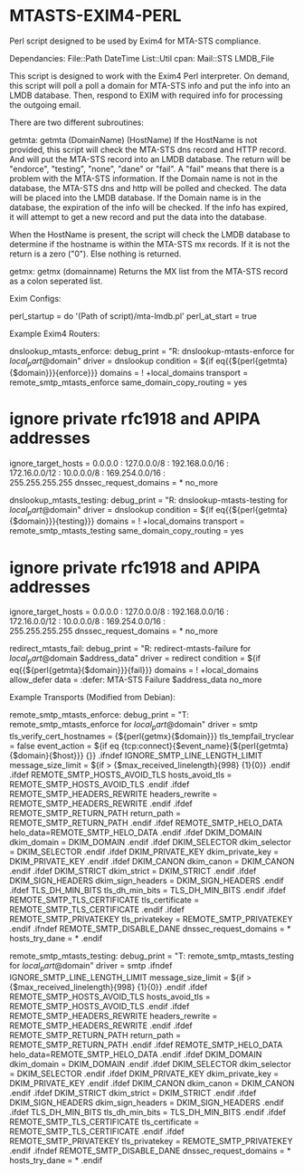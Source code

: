 # MTASTS-EXIM4-PERL
Perl script designed to be used by Exim4 for MTA-STS compliance.

Dependancies:
  File::Path
  DateTime
  List::Util
  cpan: Mail::STS
        LMDB_File
    


This script is designed to work with the Exim4 Perl interpreter.
On demand, this script will poll a poll a domain for MTA-STS info and put the info into an LMDB database.  Then, respond to EXIM with required info for processing the outgoing email.

There are two different subroutines:

getmta:
  getmta (DomainName) (HostName)
  If the HostName is not provided, this script will check the MTA-STS dns record and HTTP record. And will put the MTA-STS record into an LMDB database. The return will be "endorce", "testing", "none", "dane" or "fail".  A "fail" means that there is a problem with the MTA-STS information.
  If the Domain name is not in the database, the MTA-STS dns and http will be polled and checked.  The data will be placed into the LMDB database.
  If the Domain name is in the database, the expiration of the info will be checked.  If the info has expired, it will attempt to get a new record and put the data into the database.
  
  When the HostName is present, the script will check the LMDB database to determine if the hostname is within the MTA-STS mx records.  If it is not the return is a zero ("0"). Else nothing is returned.
  
getmx:
  getmx (domainname)
  Returns the MX list from the MTA-STS record as a colon seperated list.
  
  
Exim Configs:

  perl_startup = do '(Path of script)/mta-lmdb.pl'
  perl_at_start = true
  
Example Exim4 Routers:

dnslookup_mtasts_enforce:
  debug_print = "R: dnslookup-mtasts-enforce for $local_part@$domain"
  driver = dnslookup
  condition = ${if eq{{${perl{getmta}{$domain}}}{enforce}}}
  domains = ! +local_domains
  transport = remote_smtp_mtasts_enforce
  same_domain_copy_routing = yes
  # ignore private rfc1918 and APIPA addresses
  ignore_target_hosts = 0.0.0.0 : 127.0.0.0/8 : 192.168.0.0/16 :\
                        172.16.0.0/12 : 10.0.0.0/8 : 169.254.0.0/16 :\
			255.255.255.255
  dnssec_request_domains = *
  no_more

dnslookup_mtasts_testing:
  debug_print = "R: dnslookup-mtasts-testing for $local_part@$domain"
  driver = dnslookup
  condition = ${if eq{{${perl{getmta}{$domain}}}{testing}}}
  domains = ! +local_domains
  transport = remote_smtp_mtasts_testing
  same_domain_copy_routing = yes
  # ignore private rfc1918 and APIPA addresses
  ignore_target_hosts = 0.0.0.0 : 127.0.0.0/8 : 192.168.0.0/16 :\
                        172.16.0.0/12 : 10.0.0.0/8 : 169.254.0.0/16 :\
			255.255.255.255
  dnssec_request_domains = *
  no_more

redirect_mtasts_fail:
  debug_print = "R: redirect-mtasts-failure for $local_part@$domain $address_data"
  driver = redirect
  condition = ${if eq{{${perl{getmta}{$domain}}}{fail}}}
  domains = ! +local_domains
  allow_defer
  data = :defer: MTA-STS Failure $address_data
  no_more


Example Transports (Modified from Debian):

remote_smtp_mtasts_enforce:
  debug_print = "T: remote_smtp_mtasts_enforce for $local_part@$domain"
  driver = smtp
  tls_verify_cert_hostnames = {${perl{getmx}{$domain}}}
  tls_tempfail_tryclear = false
  event_action = ${if eq {tcp:connect}{$event_name}{${perl{getmta}{$domain}{$host}}} {}}
.ifndef IGNORE_SMTP_LINE_LENGTH_LIMIT
  message_size_limit = ${if > {$max_received_linelength}{998} {1}{0}}
.endif
.ifdef REMOTE_SMTP_HOSTS_AVOID_TLS
  hosts_avoid_tls = REMOTE_SMTP_HOSTS_AVOID_TLS
.endif
.ifdef REMOTE_SMTP_HEADERS_REWRITE
  headers_rewrite = REMOTE_SMTP_HEADERS_REWRITE
.endif
.ifdef REMOTE_SMTP_RETURN_PATH
  return_path = REMOTE_SMTP_RETURN_PATH
.endif
.ifdef REMOTE_SMTP_HELO_DATA
  helo_data=REMOTE_SMTP_HELO_DATA
.endif
.ifdef DKIM_DOMAIN
dkim_domain = DKIM_DOMAIN
.endif
.ifdef DKIM_SELECTOR
dkim_selector = DKIM_SELECTOR
.endif
.ifdef DKIM_PRIVATE_KEY
dkim_private_key = DKIM_PRIVATE_KEY
.endif
.ifdef DKIM_CANON
dkim_canon = DKIM_CANON
.endif
.ifdef DKIM_STRICT
dkim_strict = DKIM_STRICT
.endif
.ifdef DKIM_SIGN_HEADERS
dkim_sign_headers = DKIM_SIGN_HEADERS
.endif
.ifdef TLS_DH_MIN_BITS
tls_dh_min_bits = TLS_DH_MIN_BITS
.endif
.ifdef REMOTE_SMTP_TLS_CERTIFICATE
tls_certificate = REMOTE_SMTP_TLS_CERTIFICATE
.endif
.ifdef REMOTE_SMTP_PRIVATEKEY
tls_privatekey = REMOTE_SMTP_PRIVATEKEY
.endif
.ifndef REMOTE_SMTP_DISABLE_DANE
dnssec_request_domains = *
hosts_try_dane = *
.endif
  
remote_smtp_mtasts_testing:
  debug_print = "T: remote_smtp_mtasts_testing for $local_part@$domain"
  driver = smtp
.ifndef IGNORE_SMTP_LINE_LENGTH_LIMIT
  message_size_limit = ${if > {$max_received_linelength}{998} {1}{0}}
.endif
.ifdef REMOTE_SMTP_HOSTS_AVOID_TLS
  hosts_avoid_tls = REMOTE_SMTP_HOSTS_AVOID_TLS
.endif
.ifdef REMOTE_SMTP_HEADERS_REWRITE
  headers_rewrite = REMOTE_SMTP_HEADERS_REWRITE
.endif
.ifdef REMOTE_SMTP_RETURN_PATH
  return_path = REMOTE_SMTP_RETURN_PATH
.endif
.ifdef REMOTE_SMTP_HELO_DATA
  helo_data=REMOTE_SMTP_HELO_DATA
.endif
.ifdef DKIM_DOMAIN
dkim_domain = DKIM_DOMAIN
.endif
.ifdef DKIM_SELECTOR
dkim_selector = DKIM_SELECTOR
.endif
.ifdef DKIM_PRIVATE_KEY
dkim_private_key = DKIM_PRIVATE_KEY
.endif
.ifdef DKIM_CANON
dkim_canon = DKIM_CANON
.endif
.ifdef DKIM_STRICT
dkim_strict = DKIM_STRICT
.endif
.ifdef DKIM_SIGN_HEADERS
dkim_sign_headers = DKIM_SIGN_HEADERS
.endif
.ifdef TLS_DH_MIN_BITS
tls_dh_min_bits = TLS_DH_MIN_BITS
.endif
.ifdef REMOTE_SMTP_TLS_CERTIFICATE
tls_certificate = REMOTE_SMTP_TLS_CERTIFICATE
.endif
.ifdef REMOTE_SMTP_PRIVATEKEY
tls_privatekey = REMOTE_SMTP_PRIVATEKEY
.endif
.ifndef REMOTE_SMTP_DISABLE_DANE
dnssec_request_domains = *
hosts_try_dane = *
.endif 
  
